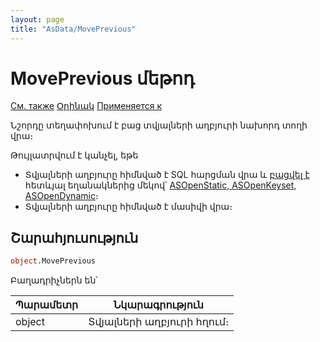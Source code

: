 ```yaml
---
layout: page
title: "AsData/MovePrevious"
---
```



# MovePrevious մեթոդ

[См. также](../Asdata.md) [Օրինակ](../../Examples/E_AsData.html) [Применяется к](../Asdata.md)

Նշորդը տեղափոխում է բաց տվյալների աղբյուրի նախորդ տողի վրա։ 

Թույլատրվում է կանչել, եթե
* Տվյալների աղբյուրը հիմնված է SQL հարցման վրա և [բացվել է](OpenCursor.html) հետևյալ եղանակներից մեկով՝ [ASOpenStatic, ASOpenKeyset, ASOpenDynamic](../../Constants/const_opencursor_cursortype.html)։ 
* Տվյալների աղբյուրը հիմնված է մասիվի վրա։


## Շարահյուսություն

``` vb
object.MovePrevious
```

Բաղադրիչներն են՝


| Պարամետր | Նկարագրություն |
|--|--|
| object| Տվյալների աղբյուրի հղում։ |
